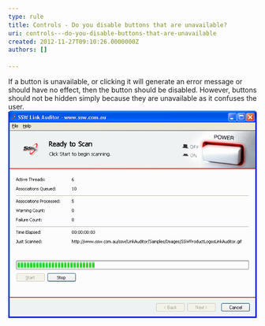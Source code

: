 ```yaml
---
type: rule
title: Controls - Do you disable buttons that are unavailable?
uri: controls---do-you-disable-buttons-that-are-unavailable
created: 2012-11-27T09:10:26.0000000Z
authors: []

---
```


If a button is unavailable, or clicking it will generate an error message or should have no effect, then the button should be disabled. However, buttons should not be hidden simply because they are unavailable as it confuses the user. ![ Good Example - The Start button is disabled in SSW Link Auditor after the scan has started](../../assets/ReadytoScan.gif)

